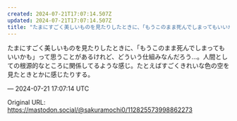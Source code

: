 ```yaml
---
created: 2024-07-21T17:07:14.507Z
updated: 2024-07-21T17:07:14.507Z
title: "たまにすごく美しいものを見たりしたときに、「もうこのまま死んでしまってもいいかも[...]"
---
```


<p>たまにすごく美しいものを見たりしたときに、「もうこのまま死んでしまってもいいかも」って思うことがあるけれど、どういう仕組みなんだろう…。人間としての根源的なところに関係してるような感じ。たとえばすごくきれいな色の空を見たときとかに感じたりする。</p>

&mdash; 2024-07-21 17:07:14 UTC

Original URL: https://mastodon.social/@sakuramochi0/112825573998862273
